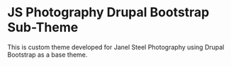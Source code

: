 # JS Photography Drupal Bootstrap Sub-Theme

This is custom theme developed for Janel Steel Photography using Drupal Bootstrap as a base theme.
